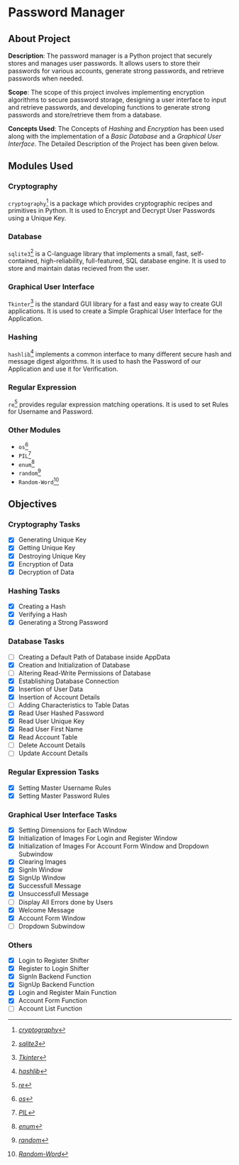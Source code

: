 # **Password Manager**

## About Project

**Description**: The password manager is a Python project that securely stores and manages user passwords. It allows users to store their passwords for various accounts, generate strong passwords, and retrieve passwords when needed.

**Scope**: The scope of this project involves implementing encryption algorithms to secure password storage, designing a user interface to input and retrieve passwords, and developing functions to generate strong passwords and store/retrieve them from a database.

**Concepts Used**: The Concepts of *Hashing* and *Encryption* has been used along with the implementation of a *Basic Database* and a *Graphical User Interface*. The Detailed Description of the Project has been given below.

## Modules Used

### Cryptography

`cryptography`[^doc_cryptography] is a package which provides cryptographic recipes and primitives in Python. It is used to Encrypt and Decrypt User Passwords using a Unique Key.

### Database

`sqlite3`[^doc_sqlite3] is a C-language library that implements a small, fast, self-contained, high-reliability, full-featured, SQL database engine. It is used to store and maintain datas recieved from the user.

### Graphical User Interface

`Tkinter`[^doc_Tkinter] is the standard GUI library for a fast and easy way to create GUI applications. It is used to create a Simple Graphical User Interface for the Application.

### Hashing

`hashlib`[^doc_hashlib] implements a common interface to many different secure hash and message digest algorithms. It is used to hash the Password of our Application and use it for Verification.

### Regular Expression

`re`[^doc_re]  provides regular expression matching operations. It is used to set Rules for Username and Password.

### Other Modules

- `os`[^doc_os]
- `PIL`[^doc_PIL]
- `enum`[^doc_enum]
- `random`[^doc_random]
- `Random-Word`[^doc_Random-Word]

## Objectives

### Cryptography Tasks

- [x] Generating Unique Key
- [x] Getting Unique Key
- [x] Destroying Unique Key
- [x] Encryption of Data
- [x] Decryption of Data

### Hashing Tasks

- [x] Creating a Hash
- [x] Verifying a Hash
- [x] Generating a Strong Password

### Database Tasks

- [ ] Creating a Default Path of Database inside AppData
- [x] Creation and Initialization of Database
- [ ] Altering Read-Write Permissions of Database
- [x] Establishing Database Connection
- [x] Insertion of User Data
- [x] Insertion of Account Details
- [ ] Adding Characteristics to Table Datas
- [x] Read User Hashed Password
- [x] Read User Unique Key
- [x] Read User First Name
- [x] Read Account Table
- [ ] Delete Account Details
- [ ] Update Account Details

### Regular Expression Tasks

- [x] Setting Master Username Rules
- [x] Setting Master Password Rules

### Graphical User Interface Tasks

- [x] Setting Dimensions for Each Window
- [x] Initialization of Images For Login and Register Window
- [x] Initialization of Images For Account Form Window and Dropdown Subwindow
- [x] Clearing Images
- [x] SignIn Window
- [x] SignUp Window
- [x] Successfull Message
- [x] Unsuccessfull Message
- [ ] Display All Errors done by Users
- [x] Welcome Message
- [x] Account Form Window
- [ ] Dropdown Subwindow

### Others

- [x] Login to Register Shifter
- [x] Register to Login Shifter
- [x] SignIn Backend Function
- [x] SignUp Backend Function
- [x] Login and Register Main Function
- [x] Account Form Function
- [ ] Account List Function

[^doc_cryptography]: [*cryptography*](https://cryptography.io/en/latest/)
[^doc_sqlite3]: [*sqlite3*](https://docs.python.org/3/library/sqlite3.html)
[^doc_Tkinter]: [*Tkinter*](https://docs.python.org/3/library/tkinter.html)
[^doc_hashlib]: [*hashlib*](https://docs.python.org/3/library/hashlib.html#)
[^doc_re]: [*re*](https://docs.python.org/3/library/re.html)
[^doc_os]: [*os*](https://docs.python.org/3/library/os.html)
[^doc_PIL]: [*PIL*](https://pypi.org/project/Pillow/)
[^doc_enum]: [*enum*](https://docs.python.org/3/library/enum.html)
[^doc_random]: [*random*](https://docs.python.org/3/library/random.html)
[^doc_Random-Word]: [*Random-Word*](https://pypi.org/project/Random-Word/)
